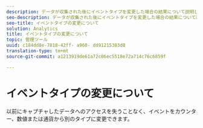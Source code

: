 ```yaml
---
description: データが収集された後にイベントタイプを変更した場合の結果について説明します。
seo-description: データが収集された後にイベントタイプを変更した場合の結果について説明します。
seo-title: イベントタイプの変更について
solution: Analytics
title: イベントタイプの変更について
topic: 管理ツール
uuid: c184dd8e-7818-42ff- a960- dd91215383d8
translation-type: tm+mt
source-git-commit: a1213919de61a72c06ec5518e72a714c76c6859f

---
```



# イベントタイプの変更について

以前にキャプチャしたデータへのアクセスを失うことなく、イベントをカウンター、数値または通貨から別のタイプに変更できます。
